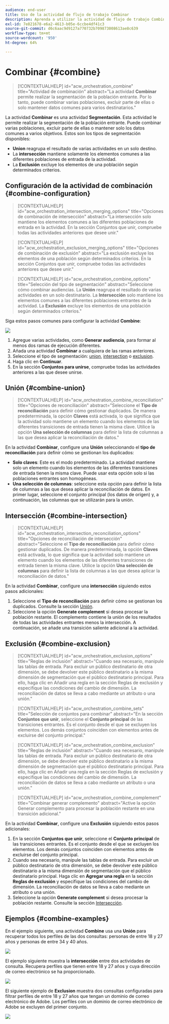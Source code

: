 ```yaml
---
audience: end-user
title: Uso de la actividad de flujo de trabajo Combinar
description: Aprenda a utilizar la actividad de flujo de trabajo Combinar
exl-id: 7e821678-e6a2-4613-b05e-6ccbe4df41c3
source-git-commit: d6c6aac9d9127a770732b709873008613ae8c639
workflow-type: tm+mt
source-wordcount: '950'
ht-degree: 64%

---
```


# Combinar {#combine}

>[!CONTEXTUALHELP]
>id="acw_orchestration_combine"
>title="Actividad de combinación"
>abstract="La actividad **Combinar** permite realizar la segmentación de la población entrante. Por lo tanto, puede combinar varias poblaciones, excluir parte de ellas o solo mantener datos comunes para varios destinatarios."

La actividad **Combinar** es una actividad **Segmentación**. Esta actividad le permite realizar la segmentación de la población entrante. Puede combinar varias poblaciones, excluir parte de ellas o mantener solo los datos comunes a varios objetivos. Estos son los tipos de segmentación disponibles:

<!--
The **Combine** activity can be placed after any other activity, but not at the beginning of the workflow. Any activity can be placed after the **Combine**.
-->

* **Union** reagrupa el resultado de varias actividades en un solo destino.
* La **intersección** mantiene solamente los elementos comunes a las diferentes poblaciones de entrada de la actividad.
* La **Exclusión** excluye los elementos de una población según determinados criterios.

## Configuración de la actividad de combinación {#combine-configuration}

>[!CONTEXTUALHELP]
>id="acw_orchestration_intersection_merging_options"
>title="Opciones de combinación de intersección"
>abstract="La intersección solo mantiene los elementos comunes a las diferentes poblaciones de entrada en la actividad. En la sección Conjuntos que unir, compruebe todas las actividades anteriores que desee unir."

>[!CONTEXTUALHELP]
>id="acw_orchestration_exclusion_merging_options"
>title="Opciones de combinación de exclusión"
>abstract="La exclusión excluye los elementos de una población según determinados criterios. En la sección Conjuntos que unir, compruebe todas las actividades anteriores que desee unir."

>[!CONTEXTUALHELP]
>id="acw_orchestration_combine_options"
>title="Selección del tipo de segmentación"
>abstract="Seleccione cómo combinar audiencias. La **Unión** reagrupa el resultado de varias actividades en un solo destinatario. La **Intersección** solo mantiene los elementos comunes a las diferentes poblaciones entrantes de la actividad. La **Exclusión** excluye los elementos de una población según determinados criterios."

Siga estos pasos comunes para configurar la actividad **Combine**:

![](../assets/workflow-combine.png)

1. Agregue varias actividades, como **Generar audiencia**, para formar al menos dos ramas de ejecución diferentes.
1. Añada una actividad **Combinar** a cualquiera de las ramas anteriores.
1. Seleccione el tipo de segmentación: [union](#union), [intersection](#intersection) o [exclusion](#exclusion).
1. Haga clic en **Continuar**.
1. En la sección **Conjuntos para unirse**, compruebe todas las actividades anteriores a las que desee unirse.

## Unión {#combine-union}

>[!CONTEXTUALHELP]
>id="acw_orchestration_combine_reconciliation"
>title="Opciones de reconciliación"
>abstract="Seleccione el **Tipo de reconciliación** para definir cómo gestionar duplicados. De manera predeterminada, la opción **Claves** está activada, lo que significa que la actividad solo mantiene un elemento cuando los elementos de las diferentes transiciones de entrada tienen la misma clave. Utilice la opción **Una selección de columnas** para definir la lista de columnas a las que desea aplicar la reconciliación de datos."

En la actividad **Combinar**, configure una **Unión** seleccionando el **tipo de reconciliación** para definir cómo se gestionan los duplicados:

* **Solo claves**: Este es el modo predeterminado. La actividad mantiene solo un elemento cuando los elementos de las diferentes transiciones de entrada tienen la misma clave. Puede usar esta opción solo si las poblaciones entrantes son homogéneas.
* **Una selección de columnas**: seleccione esta opción para definir la lista de columnas a las que desea aplicar la reconciliación de datos. En primer lugar, seleccione el conjunto principal (los datos de origen) y, a continuación, las columnas que se utilizarán para la unión.

## Intersección {#combine-intersection}

>[!CONTEXTUALHELP]
>id="acw_orchestration_intersection_reconciliation_options"
>title="Opciones de reconciliación de intersección"
>abstract="Seleccione el **Tipo de reconciliación** para definir cómo gestionar duplicados. De manera predeterminada, la opción **Claves** está activada, lo que significa que la actividad solo mantiene un elemento cuando los elementos de las diferentes transiciones de entrada tienen la misma clave. Utilice la opción **Una selección de columnas** para definir la lista de columnas a las que desea aplicar la reconciliación de datos."

En la actividad **Combinar**, configure una **intersección** siguiendo estos pasos adicionales:

1. Seleccione el **Tipo de reconciliación** para definir cómo se gestionan los duplicados. Consulte la sección [Unión](#union).
1. Seleccione la opción **Generate complement** si desea procesar la población restante. El complemento contiene la unión de los resultados de todas las actividades entrantes menos la intersección. A continuación, se añade una transición saliente adicional a la actividad.

## Exclusión  {#combine-exclusion}

>[!CONTEXTUALHELP]
>id="acw_orchestration_exclusion_options"
>title="Reglas de inclusión"
>abstract="Cuando sea necesario, manipule las tablas de entrada. Para excluir un público destinatario de otra dimensión, se debe devolver este público destinatario a la misma dimensión de segmentación que el público destinatario principal. Para ello, haga clic en Añadir una regla en la sección Reglas de exclusión y especifique las condiciones del cambio de dimensión. La reconciliación de datos se lleva a cabo mediante un atributo o una unión."

>[!CONTEXTUALHELP]
>id="acw_orchestration_combine_sets"
>title="Selección de conjuntos para combinar"
>abstract="En la sección **Conjuntos que unir**, seleccione el **Conjunto principal** de las transiciones entrantes. Es el conjunto desde el que se excluyen los elementos. Los demás conjuntos coinciden con elementos antes de excluirse del conjunto principal."

>[!CONTEXTUALHELP]
>id="acw_orchestration_combine_exclusion"
>title="Reglas de inclusión"
>abstract="Cuando sea necesario, manipule las tablas de entrada. Para excluir un público destinatario de otra dimensión, se debe devolver este público destinatario a la misma dimensión de segmentación que el público destinatario principal. Para ello, haga clic en Añadir una regla en la sección Reglas de exclusión y especifique las condiciones del cambio de dimensión. La reconciliación de datos se lleva a cabo mediante un atributo o una unión."

>[!CONTEXTUALHELP]
>id="acw_orchestration_combine_complement"
>title="Combinar generar complemento"
>abstract="Active la opción Generar complemento para procesar la población restante en una transición adicional."

En la actividad **Combinar**, configure una **Exclusión** siguiendo estos pasos adicionales:

1. En la sección **Conjuntos que unir**, seleccione el **Conjunto principal** de las transiciones entrantes. Es el conjunto desde el que se excluyen los elementos. Los demás conjuntos coinciden con elementos antes de excluirse del conjunto principal.
1. Cuando sea necesario, manipule las tablas de entrada. Para excluir un público destinatario de otra dimensión, se debe devolver este público destinatario a la misma dimensión de segmentación que el público destinatario principal. Haga clic en **Agregar una regla** en la sección **Reglas de exclusión** y especifique las condiciones del cambio de dimensión. La reconciliación de datos se lleva a cabo mediante un atributo o una unión.
1. Seleccione la opción **Generate complement** si desea procesar la población restante. Consulte la sección [Intersección](#intersection).

## Ejemplos {#combine-examples}

En el ejemplo siguiente, una actividad **Combine** usa una **Unión** para recuperar todos los perfiles de las dos consultas: personas de entre 18 y 27 años y personas de entre 34 y 40 años.

![](../assets/workflow-union-example.png)

El ejemplo siguiente muestra la **intersección** entre dos actividades de consulta. Recupera perfiles que tienen entre 18 y 27 años y cuya dirección de correo electrónico se ha proporcionado.

![](../assets/workflow-intersection-example.png)

El siguiente ejemplo de **Exclusion** muestra dos consultas configuradas para filtrar perfiles de entre 18 y 27 años que tengan un dominio de correo electrónico de Adobe. Los perfiles con un dominio de correo electrónico de Adobe se excluyen del primer conjunto.

![](../assets/workflow-exclusion-example.png)